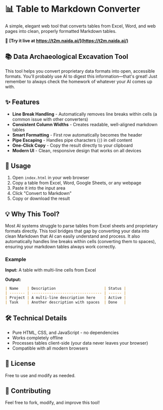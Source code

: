 # 📊 Table to Markdown Converter

A simple, elegant web tool that converts tables from Excel, Word, and web pages into clean, properly formatted Markdown tables.

🔗 **[Try it live at https://t2m.naida.ai/](https://t2m.naida.ai/)**

## 📚 Data Archaeological Excavation Tool

This tool helps you convert proprietary data formats into open, accessible formats. You'll probably use AI to digest this information—that's great! Just remember to always check the homework of whatever your AI comes up with.

## ✨ Features

- **Line Break Handling** - Automatically removes line breaks within cells (a common issue with other converters)
- **Consistent Column Widths** - Creates readable, well-aligned markdown tables
- **Smart Formatting** - First row automatically becomes the header
- **Pipe Escaping** - Handles pipe characters (`|`) in cell content
- **One-Click Copy** - Copy the result directly to your clipboard
- **Modern UI** - Clean, responsive design that works on all devices

## 🚀 Usage

1. Open `index.html` in your web browser
2. Copy a table from Excel, Word, Google Sheets, or any webpage
3. Paste it into the input area
4. Click "Convert to Markdown"
5. Copy or download the result

## 💡 Why This Tool?

Most AI systems struggle to parse tables from Excel sheets and proprietary formats directly. This tool bridges that gap by converting your data into clean Markdown that AI can easily understand and process. It also automatically handles line breaks within cells (converting them to spaces), ensuring your markdown tables always work correctly.

### Example

**Input:** A table with multi-line cells from Excel

**Output:**
```markdown
| Name    | Description                      | Status |
| ------- | -------------------------------- | ------ |
| Project | A multi-line description here    | Active |
| Task    | Another description with spaces  | Done   |
```

## 🛠️ Technical Details

- Pure HTML, CSS, and JavaScript - no dependencies
- Works completely offline
- Processes tables client-side (your data never leaves your browser)
- Compatible with all modern browsers

## 📝 License

Free to use and modify as needed.

## 🤝 Contributing

Feel free to fork, modify, and improve this tool!
